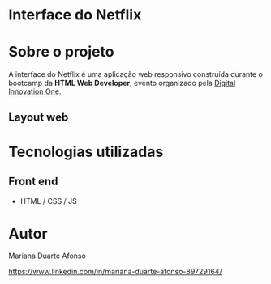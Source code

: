 # Interface do Netflix
# Sobre o projeto

A interface do Netflix é uma aplicação web responsivo construída durante o bootcamp da **HTML Web Developer**, evento organizado pela [Digital Innovation One](https://web.digitalinnovation.one/").

## Layout web


# Tecnologias utilizadas
## Front end
- HTML / CSS / JS

# Autor

Mariana Duarte Afonso

https://www.linkedin.com/in/mariana-duarte-afonso-89729164/
